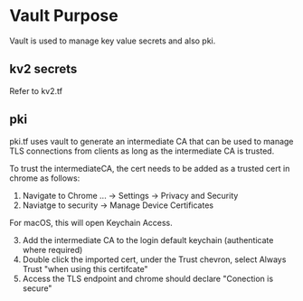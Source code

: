 
# Vault Purpose

Vault is used to manage key value secrets and also pki.

## kv2 secrets

Refer to kv2.tf

## pki

pki.tf uses vault to generate an intermediate CA that can be used to manage TLS connections from clients as long as the intermediate CA is trusted. 

To trust the intermediateCA, the cert needs to be added as a trusted cert in chrome as follows:

1. Navigate to Chrome ... -> Settings -> Privacy and Security
2. Naviatge to security -> Manage Device Certificates

For macOS, this will open Keychain Access.

3. Add the intermediate CA to the login default keychain (authenticate where required)
4. Double click the imported cert, under the Trust chevron, select Always Trust "when using this certifcate"
5. Access the TLS endpoint and chrome should declare "Conection is secure"
